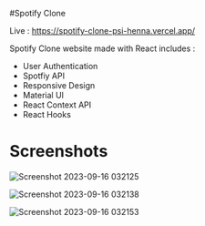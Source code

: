
#Spotify Clone

Live : https://spotify-clone-psi-henna.vercel.app/


Spotify Clone website made with React includes :
- User Authentication
- Spotfiy API
- Responsive Design
- Material UI
- React Context API
- React Hooks

# Screenshots
![Screenshot 2023-09-16 032125](https://github.com/Lambersonistaken/spotify-clone/assets/73862428/b140e1fe-2c66-4d3e-9d62-bdc015c33c84)

![Screenshot 2023-09-16 032138](https://github.com/Lambersonistaken/spotify-clone/assets/73862428/d1be220d-b2d0-44d5-af6a-a72748b5c94d)

![Screenshot 2023-09-16 032153](https://github.com/Lambersonistaken/spotify-clone/assets/73862428/f0f89ba4-b3de-40d6-9228-3b5b87060caa)










